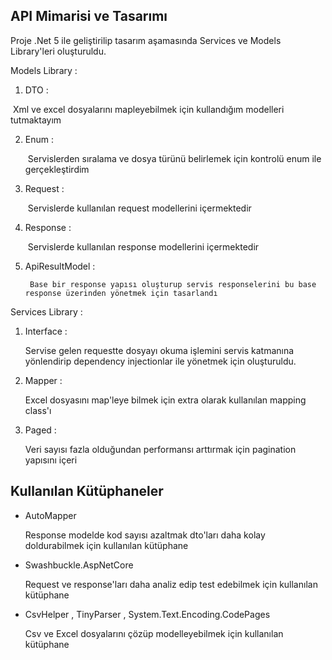 ## API Mimarisi ve Tasarımı

Proje .Net 5 ile geliştirilip tasarım aşamasında Services ve Models Library'leri oluşturuldu. 

Models Library :

1.  DTO :

   ​	Xml ve excel dosyalarını mapleyebilmek için kullandığım modelleri tutmaktayım

2. Enum :

   ​    Servislerden sıralama ve dosya türünü belirlemek için kontrolü enum ile gerçekleştirdim

3. Request :

   ​	Servislerde kullanılan request modellerini içermektedir

4. Response :

   ​	Servislerde kullanılan response modellerini içermektedir

5. ApiResultModel : 

    	Base bir response yapısı oluşturup servis responselerini bu base response üzerinden yönetmek için tasarlandı



Services Library :

1. Interface : 

     Servise gelen requestte dosyayı okuma işlemini servis katmanına yönlendirip dependency injectionlar ile yönetmek için oluşturuldu.

2. Mapper : 

     Excel dosyasını map'leye bilmek için extra olarak kullanılan mapping class'ı

3. Paged : 

    Veri sayısı fazla olduğundan performansı arttırmak için pagination yapısını içeri



## Kullanılan Kütüphaneler

- AutoMapper

  Response modelde kod sayısı azaltmak dto'ları daha kolay doldurabilmek için kullanılan kütüphane

- Swashbuckle.AspNetCore

  Request ve response'ları daha analiz edip test edebilmek için kullanılan kütüphane

- CsvHelper , TinyParser , System.Text.Encoding.CodePages

  Csv ve Excel dosyalarını çözüp modelleyebilmek için kullanılan kütüphane
